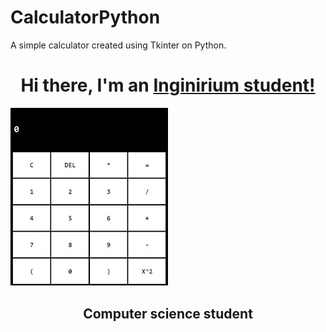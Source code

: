 # CalculatorPython
A simple calculator created using Tkinter on Python.

<h1 align="center">Hi there, I'm  an <a href="https://inginirium.ru" target="_blank">Inginirium student!</a></h1>
<img width=50%, height=50%, src='Calculator_image.jpg'/>
<h2 align="center">Computer science student</h2>
     
